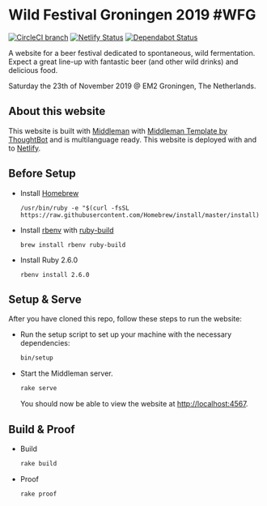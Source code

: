 # Wild Festival Groningen 2019 #WFG

[![CircleCI branch](https://img.shields.io/circleci/project/github/RonaldDijkstra/wildfestivalgroningen/master.svg)](https://circleci.com/gh/RonaldDijkstra/wildfestivalgroningen) [![Netlify Status](https://api.netlify.com/api/v1/badges/0a564ece-5dea-4338-b9b1-333824808bbb/deploy-status)](https://app.netlify.com/sites/wildfestivalgroningen/deploys)
[![Dependabot Status](https://api.dependabot.com/badges/status?host=github&repo=RonaldDijkstra/wildfestivalgroningen)](https://dependabot.com)

A website for a beer festival dedicated to spontaneous, wild fermentation.
Expect a great line-up with fantastic beer (and other wild drinks) and delicious food.

Saturday the 23th of November 2019 @ EM2 Groningen, The Netherlands.

## About this website

This website is built with [Middleman](https://middlemanapp.com/) with [Middleman Template by ThoughtBot](https://github.com/thoughtbot/middleman-template) and is multilanguage ready. This website is deployed with and to [Netlify](https://www.netlify.com/).  

## Before Setup

-   Install [Homebrew](https://brew.sh/index_nl)

    `/usr/bin/ruby -e "$(curl -fsSL https://raw.githubusercontent.com/Homebrew/install/master/install)`

-   Install [rbenv](https://github.com/rbenv/rbenv) with [ruby-build](https://github.com/rbenv/ruby-build)

    `brew install rbenv ruby-build`

-   Install Ruby 2.6.0

    `rbenv install 2.6.0`

## Setup & Serve

After you have cloned this repo, follow these steps to run the website:

-   Run the setup script to set up your machine with the necessary dependencies:

    ```bash
    bin/setup
    ```

-   Start the Middleman server.

    ```bash
    rake serve
    ```

    You should now be able to view the website at <http://localhost:4567>.

## Build & Proof

-   Build

    ```bash
    rake build
    ```

-   Proof

    ```bash
    rake proof
    ```
